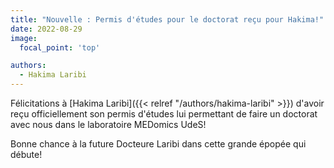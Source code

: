 ```yaml
---
title: "Nouvelle : Permis d'études pour le doctorat reçu pour Hakima!"
date: 2022-08-29
image:
  focal_point: 'top'

authors:
  - Hakima Laribi
---
```


Félicitations à [Hakima Laribi]({{< relref "/authors/hakima-laribi" >}}) d'avoir reçu officiellement son permis 
d'études lui permettant de faire un doctorat avec nous dans le laboratoire MEDomics UdeS!

Bonne chance à la future Docteure Laribi dans cette grande épopée qui débute!
